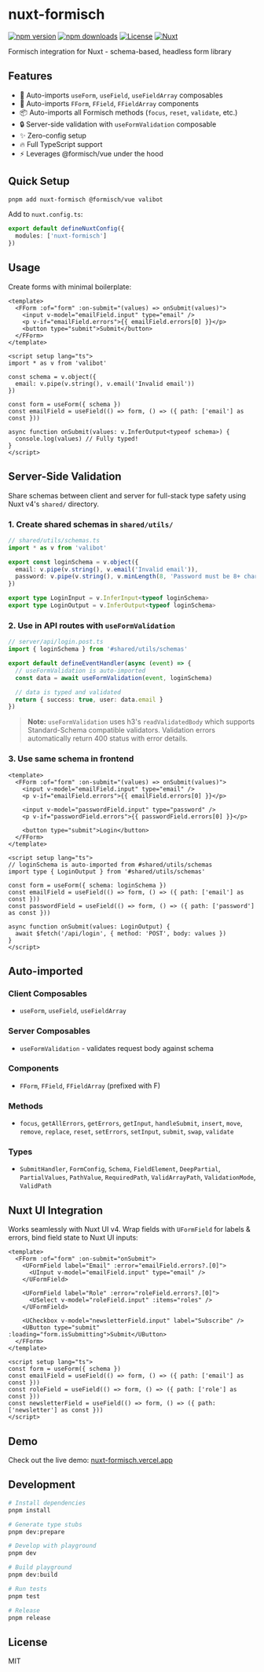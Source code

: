 # nuxt-formisch

[![npm version][npm-version-src]][npm-version-href]
[![npm downloads][npm-downloads-src]][npm-downloads-href]
[![License][license-src]][license-href]
[![Nuxt][nuxt-src]][nuxt-href]

Formisch integration for Nuxt - schema-based, headless form library

## Features

- 🚀 Auto-imports `useForm`, `useField`, `useFieldArray` composables
- 🎨 Auto-imports `FForm`, `FField`, `FFieldArray` components
- 📦 Auto-imports all Formisch methods (`focus`, `reset`, `validate`, etc.)
- 🔒 Server-side validation with `useFormValidation` composable
- ✨ Zero-config setup
- 🔥 Full TypeScript support
- ⚡️ Leverages @formisch/vue under the hood

## Quick Setup

```bash
pnpm add nuxt-formisch @formisch/vue valibot
```

Add to `nuxt.config.ts`:

```ts
export default defineNuxtConfig({
  modules: ['nuxt-formisch']
})
```

## Usage

Create forms with minimal boilerplate:

```vue
<template>
  <FForm :of="form" :on-submit="(values) => onSubmit(values)">
    <input v-model="emailField.input" type="email" />
    <p v-if="emailField.errors">{{ emailField.errors[0] }}</p>
    <button type="submit">Submit</button>
  </FForm>
</template>

<script setup lang="ts">
import * as v from 'valibot'

const schema = v.object({
  email: v.pipe(v.string(), v.email('Invalid email'))
})

const form = useForm({ schema })
const emailField = useField(() => form, () => ({ path: ['email'] as const }))

async function onSubmit(values: v.InferOutput<typeof schema>) {
  console.log(values) // Fully typed!
}
</script>
```

## Server-Side Validation

Share schemas between client and server for full-stack type safety using Nuxt v4's `shared/` directory.

### 1. Create shared schemas in `shared/utils/`

```ts
// shared/utils/schemas.ts
import * as v from 'valibot'

export const loginSchema = v.object({
  email: v.pipe(v.string(), v.email('Invalid email')),
  password: v.pipe(v.string(), v.minLength(8, 'Password must be 8+ chars'))
})

export type LoginInput = v.InferInput<typeof loginSchema>
export type LoginOutput = v.InferOutput<typeof loginSchema>
```

### 2. Use in API routes with `useFormValidation`

```ts
// server/api/login.post.ts
import { loginSchema } from '#shared/utils/schemas'

export default defineEventHandler(async (event) => {
  // useFormValidation is auto-imported
  const data = await useFormValidation(event, loginSchema)

  // data is typed and validated
  return { success: true, user: data.email }
})
```

> **Note:** `useFormValidation` uses h3's `readValidatedBody` which supports Standard-Schema compatible validators. Validation errors automatically return 400 status with error details.

### 3. Use same schema in frontend

```vue
<template>
  <FForm :of="form" :on-submit="(values) => onSubmit(values)">
    <input v-model="emailField.input" type="email" />
    <p v-if="emailField.errors">{{ emailField.errors[0] }}</p>

    <input v-model="passwordField.input" type="password" />
    <p v-if="passwordField.errors">{{ passwordField.errors[0] }}</p>

    <button type="submit">Login</button>
  </FForm>
</template>

<script setup lang="ts">
// loginSchema is auto-imported from #shared/utils/schemas
import type { LoginOutput } from '#shared/utils/schemas'

const form = useForm({ schema: loginSchema })
const emailField = useField(() => form, () => ({ path: ['email'] as const }))
const passwordField = useField(() => form, () => ({ path: ['password'] as const }))

async function onSubmit(values: LoginOutput) {
  await $fetch('/api/login', { method: 'POST', body: values })
}
</script>
```

## Auto-imported

### Client Composables
- `useForm`, `useField`, `useFieldArray`

### Server Composables
- `useFormValidation` - validates request body against schema

### Components
- `FForm`, `FField`, `FFieldArray` (prefixed with F)

### Methods
- `focus`, `getAllErrors`, `getErrors`, `getInput`, `handleSubmit`, `insert`, `move`, `remove`, `replace`, `reset`, `setErrors`, `setInput`, `submit`, `swap`, `validate`

### Types
- `SubmitHandler`, `FormConfig`, `Schema`, `FieldElement`, `DeepPartial`, `PartialValues`, `PathValue`, `RequiredPath`, `ValidArrayPath`, `ValidationMode`, `ValidPath`

## Nuxt UI Integration

Works seamlessly with Nuxt UI v4. Wrap fields with `UFormField` for labels & errors, bind field state to Nuxt UI inputs:

```vue
<template>
  <FForm :of="form" :on-submit="onSubmit">
    <UFormField label="Email" :error="emailField.errors?.[0]">
      <UInput v-model="emailField.input" type="email" />
    </UFormField>

    <UFormField label="Role" :error="roleField.errors?.[0]">
      <USelect v-model="roleField.input" :items="roles" />
    </UFormField>

    <UCheckbox v-model="newsletterField.input" label="Subscribe" />
    <UButton type="submit" :loading="form.isSubmitting">Submit</UButton>
  </FForm>
</template>

<script setup lang="ts">
const form = useForm({ schema })
const emailField = useField(() => form, () => ({ path: ['email'] as const }))
const roleField = useField(() => form, () => ({ path: ['role'] as const }))
const newsletterField = useField(() => form, () => ({ path: ['newsletter'] as const }))
</script>
```

## Demo

Check out the live demo: [nuxt-formisch.vercel.app](https://nuxt-formisch.vercel.app)

## Development

```bash
# Install dependencies
pnpm install

# Generate type stubs
pnpm dev:prepare

# Develop with playground
pnpm dev

# Build playground
pnpm dev:build

# Run tests
pnpm test

# Release
pnpm release
```

## License

MIT

<!-- Badges -->
[npm-version-src]: https://img.shields.io/npm/v/nuxt-formisch/latest.svg?style=flat&colorA=020420&colorB=00DC82
[npm-version-href]: https://npmjs.com/package/nuxt-formisch

[npm-downloads-src]: https://img.shields.io/npm/dm/nuxt-formisch.svg?style=flat&colorA=020420&colorB=00DC82
[npm-downloads-href]: https://npm.chart.dev/nuxt-formisch

[license-src]: https://img.shields.io/npm/l/nuxt-formisch.svg?style=flat&colorA=020420&colorB=00DC82
[license-href]: https://npmjs.com/package/nuxt-formisch

[nuxt-src]: https://img.shields.io/badge/Nuxt-020420?logo=nuxt.js
[nuxt-href]: https://nuxt.com

